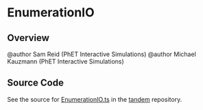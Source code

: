 # EnumerationIO

## Overview

@author Sam Reid (PhET Interactive Simulations)
@author Michael Kauzmann (PhET Interactive Simulations)



## Source Code

See the source for [EnumerationIO.ts](https://github.com/phetsims/tandem/blob/main/js/types/EnumerationIO.ts) in the [tandem](https://github.com/phetsims/tandem) repository.
